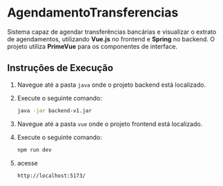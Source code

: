 # AgendamentoTransferencias

Sistema capaz de agendar transferências bancárias e visualizar o extrato de agendamentos, utilizando **Vue.js** no frontend e **Spring** no backend. O projeto utiliza **PrimeVue** para os componentes de interface.

## Instruções de Execução

1. Navegue até a pasta `java` onde o projeto backend está localizado.
2. Execute o seguinte comando:

   ```bash
   java -jar backend-v1.jar

3. Navegue até a pasta `vue` onde o projeto frontend está localizado.
4. Execute o seguinte comando:

   ```bash
   npm run dev

5. acesse
   ```url
   http://localhost:5173/
